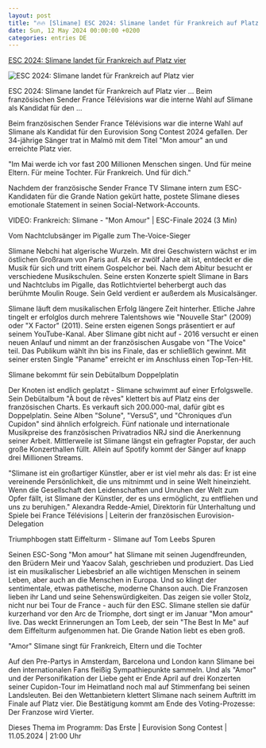 ```yaml
---
layout: post
title: "🔥🔥 [Slimane] ESC 2024: Slimane landet für Frankreich auf Platz vier"
date: Sun, 12 May 2024 00:00:00 +0200
categories: entries DE
---
```

[ESC 2024: Slimane landet für Frankreich auf Platz vier](https://www.eurovision.de/teilnehmer/ESC-2024-Slimane-landet-fuer-Frankreich-auf-Platz-vier,frankreich1698.html)

![ESC 2024: Slimane landet für Frankreich auf Platz vier](https://www.eurovision.de/news/frankreich1762_v-contentxl.jpg)

ESC 2024: Slimane landet für Frankreich auf Platz vier ... Beim französischen Sender France Télévisions war die interne Wahl auf Slimane als Kandidat für den ...

Beim französischen Sender France Télévisions war die interne Wahl auf Slimane als Kandidat für den Eurovision Song Contest 2024 gefallen. Der 34-jährige Sänger trat in Malmö mit dem Titel "Mon amour" an und erreichte Platz vier.

"Im Mai werde ich vor fast 200 Millionen Menschen singen. Und für meine Eltern. Für meine Tochter. Für Frankreich. Und für dich."

Nachdem der französische Sender France TV Slimane intern zum ESC-Kandidaten für die Grande Nation gekürt hatte, postete Slimane dieses emotionale Statement in seinen Social-Network-Accounts.

VIDEO: Frankreich: Slimane - "Mon Amour" | ESC-Finale 2024 (3 Min)

Vom Nachtclubsänger im Pigalle zum The-Voice-Sieger

Slimane Nebchi hat algerische Wurzeln. Mit drei Geschwistern wächst er im östlichen Großraum von Paris auf. Als er zwölf Jahre alt ist, entdeckt er die Musik für sich und tritt einem Gospelchor bei. Nach dem Abitur besucht er verschiedene Musikschulen. Seine ersten Konzerte spielt Slimane in Bars und Nachtclubs im Pigalle, das Rotlichtviertel beherbergt auch das berühmte Moulin Rouge. Sein Geld verdient er außerdem als Musicalsänger.

Slimane läuft dem musikalischen Erfolg längere Zeit hinterher. Etliche Jahre tingelt er erfolglos durch mehrere Talentshows wie "Nouvelle Star" (2009) oder "X Factor" (2011). Seine ersten eigenen Songs präsentiert er auf seinem YouTube-Kanal. Aber Slimane gibt nicht auf - 2016 versucht er einen neuen Anlauf und nimmt an der französischen Ausgabe von "The Voice" teil. Das Publikum wählt ihn bis ins Finale, das er schließlich gewinnt. Mit seiner ersten Single "Paname" erreicht er im Anschluss einen Top-Ten-Hit.

Slimane bekommt für sein Debütalbum Doppelplatin

Der Knoten ist endlich geplatzt - Slimane schwimmt auf einer Erfolgswelle. Sein Debütalbum "À bout de rêves" klettert bis auf Platz eins der französischen Charts. Es verkauft sich 200.000-mal, dafür gibt es Doppelplatin. Seine Alben "Solune", "VersuS", und "Chroniques d’un Cupidon" sind ähnlich erfolgreich. Fünf nationale und internationale Musikpreise des französischen Privatradios NRJ sind die Anerkennung seiner Arbeit. Mittlerweile ist Slimane längst ein gefragter Popstar, der auch große Konzerthallen füllt. Allein auf Spotify kommt der Sänger auf knapp drei Millionen Streams.

"Slimane ist ein großartiger Künstler, aber er ist viel mehr als das: Er ist eine vereinende Persönlichkeit, die uns mitnimmt und in seine Welt hineinzieht. Wenn die Gesellschaft den Leidenschaften und Unruhen der Welt zum Opfer fällt, ist Slimane der Künstler, der es uns ermöglicht, zu entfliehen und uns zu beruhigen." Alexandra Redde-Amiel, Direktorin für Unterhaltung und Spiele bei France Télévisions | Leiterin der französischen Eurovision-Delegation

Triumphbogen statt Eiffelturm - Slimane auf Tom Leebs Spuren

Seinen ESC-Song "Mon amour" hat Slimane mit seinen Jugendfreunden, den Brüdern Meir und Yaacov Salah, geschrieben und produziert. Das Lied ist ein musikalischer Liebesbrief an alle wichtigen Menschen in seinem Leben, aber auch an die Menschen in Europa. Und so klingt der sentimentale, etwas pathetische, moderne Chanson auch. Die Franzosen lieben ihr Land und seine Sehenswürdigkeiten. Das zeigen sie voller Stolz, nicht nur bei Tour de France - auch für den ESC. Slimane stellen sie dafür kurzerhand vor den Arc de Triomphe, dort singt er im Januar "Mon amour" live. Das weckt Erinnerungen an Tom Leeb, der sein "The Best In Me" auf dem Eiffelturm aufgenommen hat. Die Grande Nation liebt es eben groß.

"Amor" Slimane singt für Frankreich, Eltern und die Tochter

Auf den Pre-Partys in Amsterdam, Barcelona und London kann Slimane bei den internationalen Fans fleißig Sympathiepunkte sammeln. Und als "Amor" und der Personifikation der Liebe geht er Ende April auf drei Konzerten seiner Cupidon-Tour im Heimatland noch mal auf Stimmenfang bei seinen Landsleuten. Bei den Wettanbietern klettert Slimane nach seinem Auftritt im Finale auf Platz vier. Die Bestätigung kommt am Ende des Voting-Prozesse: Der Franzose wird Vierter.

Dieses Thema im Programm: Das Erste | Eurovision Song Contest | 11.05.2024 | 21:00 Uhr

